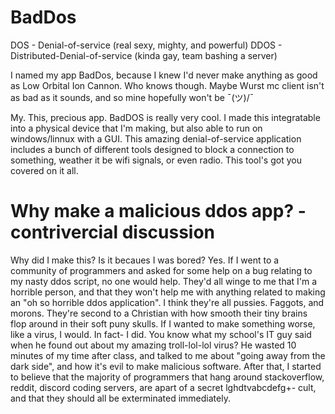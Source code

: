 # BadDos
DOS  - Denial-of-service (real sexy, mighty, and powerful)
DDOS - Distributed-Denial-of-service (kinda gay, team bashing a server)

I named my app BadDos, because I knew I'd never make anything as good as Low Orbital Ion Cannon.
Who knows though. Maybe Wurst mc client isn't as bad as it sounds, and so mine hopefully won't be ¯\(ツ)/¯

My. This, precious app. BadDOS is really very cool. I made this integratable into a physical device that I'm making, but also able to run on windows/linnux with a GUI.
This amazing denial-of-service application includes a bunch of different tools designed to block a connection to something, weather it be wifi signals, or even radio. This tool's got you covered on it all.

# Why make a malicious ddos app? - contrivercial discussion
Why did I make this? Is it becaues I was bored? Yes.
If I went to a community of programmers and asked for some help on a bug relating to my nasty ddos script, no one would help.
They'd all winge to me that I'm a horrible person, and that they won't help me with anything related to making an "oh so horrible ddos application".
I think they're all pussies. Faggots, and morons. They're second to a Christian with how smooth their tiny brains flop around in their soft puny skulls.
If I wanted to make something worse, like a virus, I would. In fact- I did. You know what my school's IT guy said when he found out about my amazing troll-lol-lol virus?
He wasted 10 minutes of my time after class, and talked to me about "going away from the dark side", and how it's evil to make malicious software. After that, I started to believe
that the majority of programmers that hang around stackoverflow, reddit, discord coding servers, are apart of a secret lghdtvabcdefg+- cult, and that they should all be exterminated immediately.

